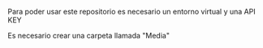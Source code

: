 Para poder usar este repositorio es necesario un entorno virtual y una API KEY

Es necesario crear una carpeta llamada "Media"